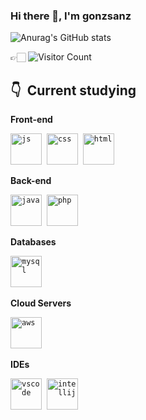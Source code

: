 ### Hi there 👋, I'm gonzsanz

![Anurag's GitHub stats](https://github-readme-stats.vercel.app/api?username=gonzsanz&show_icons=true&theme=tokyonight)

👉🏻 ![Visitor Count](https://profile-counter.glitch.me/gonzsanz/count.svg)

## 👇 &nbsp;Current studying

**Front-end**

<code><img alt="js" src="https://cdn.jsdelivr.net/gh/devicons/devicon/icons/javascript/javascript-original.svg" style="width: 50px; height:50px;" /></code>&nbsp; 
<code><img alt="css" src="https://cdn.jsdelivr.net/gh/devicons/devicon/icons/css3/css3-original.svg" style="width: 50px; height:50px;"/></code>&nbsp;
<code><img alt="html" src="https://cdn.jsdelivr.net/gh/devicons/devicon/icons/html5/html5-original.svg" style="width: 50px; height:50px;"/></code>&nbsp;

**Back-end**

<code><img alt="java" src="https://cdn.jsdelivr.net/gh/devicons/devicon/icons/java/java-original.svg" style=" height:50px;" /></code>&nbsp; 
<code><img alt="php" src="https://cdn.jsdelivr.net/gh/devicons/devicon/icons/php/php-original.svg" style="width: 50px; height:50px;"/></code>&nbsp;

**Databases**

<code><img alt="mysql" src="https://cdn.jsdelivr.net/gh/devicons/devicon/icons/mysql/mysql-original.svg" style="width: 50px; height:50px;" /></code>&nbsp; 

**Cloud Servers**

<code><img alt="aws" src="https://raw.githubusercontent.com/Thomas-George-T/Thomas-George-T/master/assets/aws.svg" style="width:50px; height:50px;"/></code>&nbsp;

**IDEs**

<code><img alt="vscode" src="https://cdn.jsdelivr.net/gh/devicons/devicon/icons/vscode/vscode-original.svg" style="width: 50px; height:50px;" /></code>&nbsp; 
<code><img alt="intellij" src="https://upload.wikimedia.org/wikipedia/commons/9/9c/IntelliJ_IDEA_Icon.svg" style="width: 50px; height:50px;" /></code>&nbsp;
